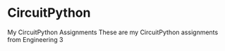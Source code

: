 # CircuitPython
My CircuitPython Assignments
These are my CircuitPython assignments from Engineering 3






